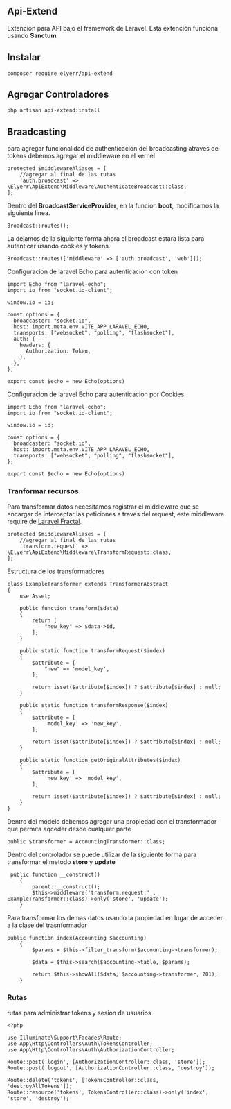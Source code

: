## Api-Extend
Extención para API bajo el framework de Laravel. Esta extención funciona usando **Sanctum** 

## Instalar 
`composer require elyerr/api-extend`

## Agregar Controladores
`php artisan api-extend:install`

## Braadcasting 
para agregar funcionalidad de authenticacion del broadcasting atraves de tokens debemos agregar el middleware en el kernel
``` 
protected $middlewareAliases = [
    //agregar al final de las rutas
    'auth.broadcast' => \Elyerr\ApiExtend\Middleware\AuthenticateBroadcast::class,
];
```
Dentro del **BroadcastServiceProvider**, en la funcion **boot**, modificamos la siguiente linea.
```
Broadcast::routes(); 
```
La dejamos de la siguiente forma ahora el broadcast estara lista para autenticar usando cookies y tokens.
```
Broadcast::routes(['middleware' => ['auth.broadcast', 'web']]);
```

Configuracion de laravel Echo para autenticacion con token
```
import Echo from "laravel-echo";
import io from "socket.io-client"; 

window.io = io;

const options = {
  broadcaster: "socket.io",
  host: import.meta.env.VITE_APP_LARAVEL_ECHO,
  transports: ["websocket", "polling", "flashsocket"],
  auth: {
    headers: {
      Authorization: Token,
    },
  },
};

export const $echo = new Echo(options) 
```

Configuracion de laravel Echo para autenticacion por Cookies
```
import Echo from "laravel-echo";
import io from "socket.io-client"; 

window.io = io;

const options = {
  broadcaster: "socket.io",
  host: import.meta.env.VITE_APP_LARAVEL_ECHO,
  transports: ["websocket", "polling", "flashsocket"],
};

export const $echo = new Echo(options) 
```

### Tranformar recursos
Para transformar datos necesitamos registrar el middleware que se encargar de interceptar las peticiones a traves del request, este middleware require de [Laravel Fractal](https://github.com/spatie/laravel-fractal).
```
protected $middlewareAliases = [
    //agregar al final de las rutas
    'transform.request' => \Elyerr\ApiExtend\Middleware\TransformRequest::class,
];
```

Estructura de los transformadores

```
class ExampleTransformer extends TransformerAbstract
{
    use Asset;
    
    public function transform($data)
    {
        return [
            "new_key" => $data->id,           
        ];
    }
    
    public static function transformRequest($index)
    {
        $attribute = [
            "new" => 'model_key', 
        ];

        return isset($attribute[$index]) ? $attribute[$index] : null;
    }

    public static function transformResponse($index)
    {
        $attribute = [
            'model_key' => 'new_key', 
        ];

        return isset($attribute[$index]) ? $attribute[$index] : null;
    }

    public static function getOriginalAttributes($index)
    {
        $attribute = [
            'new_key' => 'model_key', 
        ];

        return isset($attribute[$index]) ? $attribute[$index] : null;
    } 
}

```
Dentro del modelo debemos agregar una propiedad con el transformador que permita aqceder desde cualquier parte

``` 
public $transformer = AccountingTransformer::class;
```

Dentro del controlador se puede utilizar de la siguiente forma para transformar el metodo **store** y **update**
```
 public function __construct()
    {
        parent::__construct();
        $this->middleware('transform.request:' . ExampleTransformer::class)->only('store', 'update');
    }
```
Para transformar los demas datos usando la propiedad en lugar de acceder a la clase del trasnformador

```
public function index(Accounting $accounting)
    {
        $params = $this->filter_transform($accounting->transformer);

        $data = $this->search($accounting->table, $params);

        return $this->showAll($data, $accounting->transformer, 201);
    }
```
 
### Rutas
rutas para administrar tokens y sesion de usuarios 
```
<?php

use Illuminate\Support\Facades\Route;  
use App\Http\Controllers\Auth\TokensController;
use App\Http\Controllers\Auth\AuthorizationController; 

Route::post('login', [AuthorizationController::class, 'store']);
Route::post('logout', [AuthorizationController::class, 'destroy']);
 
Route::delete('tokens', [TokensController::class, 'destroyAllTokens']);
Route::resource('tokens', TokensController::class)->only('index', 'store', 'destroy');

```
